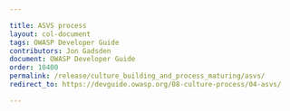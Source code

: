 ```yaml
---

title: ASVS process
layout: col-document
tags: OWASP Developer Guide
contributors: Jon Gadsden
document: OWASP Developer Guide
order: 10400
permalink: /release/culture_building_and_process_maturing/asvs/
redirect_to: https://devguide.owasp.org/08-culture-process/04-asvs/

---
```


